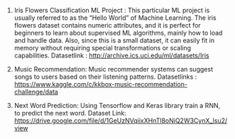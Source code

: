 1. Iris Flowers Classification ML Project :
This particular ML project is usually referred to as the “Hello World” of Machine Learning. 
The iris flowers dataset contains numeric attributes, and it is perfect for beginners to learn about supervised ML algorithms, mainly how to load and handle data.
Also, since this is a small dataset, it can easily fit in memory without requiring special transformations or scaling capabilities.
Datasetlink : http://archive.ics.uci.edu/ml/datasets/Iris 


2. Music Recommendation:
Music recommender systems can suggest songs to users based on their listening patterns.
Datasetlinks : https://www.kaggle.com/c/kkbox-music-recommendation-challenge/data


3. Next Word Prediction:
Using Tensorflow and Keras library train a RNN, to predict the next word.
Dataset Link: https://drive.google.com/file/d/1GeUzNVqiixXHnTl8oNiQ2W3CynX_lsu2/view
